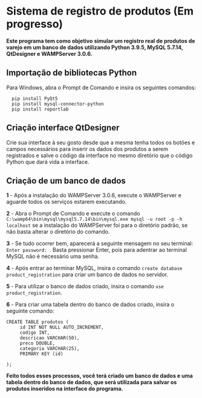 # Sistema de registro de produtos (Em progresso)
<b>Este programa tem como objetivo simular um registro real de produtos de varejo em um banco de dados utilizando Python 3.9.5, MySQL 5.7.14, QtDesigner e WAMPServer 3.0.6.</b>

## Importação de bibliotecas Python
Para Windows, abra o Prompt de Comando e insira os seguintes comandos:
```
  pip install PyQt5
  pip install mysql-connector-python
  pip install reportlab
```

## Criação interface QtDesigner
Crie sua interface à seu gosto desde que a mesma tenha todos os botões e campos necessários para inserir os dados dos produtos a serem registrados e salve o código da interface no mesmo diretório que o código Python que dará vida a interface.

## Criação de um banco de dados
<b>1</b> - Após a instalação do WAMPServer 3.0.6, execute o WAMPServer e aguarde todos os serviços estarem executando.</br>

<b>2</b> - Abra o Prompt de Comando e execute o comando ```C:\wamp64\bin\mysql\mysql5.7.14\bin\mysql.exe mysql -u root -p -h localhost``` se a instalação do WAMPServer foi para o diretório padrão, se não basta alterar o diretório do comando.</br>

<b>3</b> - Se tudo ocorrer bem, aparecerá a seguinte mensagem no seu terminal: ```Enter password: ```. Basta pressionar Enter, pois para adentrar ao terminal MySQL não é necessário uma senha.</br>

<b>4</b> - Após entrar ao terminar MySQL, insira o comando ```create database product_registration``` para criar um banco de dados no servidor.</br>

<b>5</b> - Para utilizar o banco de dados criado, insira o comando ```use product_registration```.</br>

<b>6</b> - Para criar uma tabela dentro do banco de dados criado, insira o seguinte comando:
```
CREATE TABLE produtos (
     id INT NOT NULL AUTO_INCREMENT,
     codigo INT,
     descricao VARCHAR(50),
     preco DOUBLE,
     categoria VARCHAR(25),
     PRIMARY KEY (id)

);
```
<b>Feito todos esses processos, você terá criado um banco de dados e uma tabela dentro do banco de dados, que será utilizada para salvar os produtos inseridos na interface do programa.</b>
